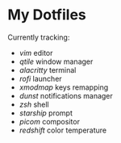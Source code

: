 # My Dotfiles

Currently tracking:

- *vim* editor 
- *qtile* window manager
- *alacritty* terminal
- *rofi* launcher
- *xmodmap* keys remapping
- *dunst* notifications manager 
- *zsh* shell
- *starship* prompt
- *picom* compositor
- *redshift* color temperature
